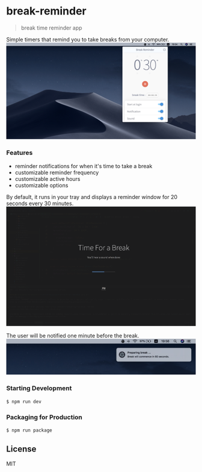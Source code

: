 # break-reminder
> break time reminder app

Simple timers that remind you to take breaks from your computer. <br />
<img src="https://raw.githubusercontent.com/goldenthumb/break-reminder/master/break-reminder.png">
<br>

### Features
- reminder notifications for when it's time to take a break
- customizable reminder frequency
- customizable active hours
- customizable options

By default, it runs in your tray and displays a reminder window for 20 seconds every 30 minutes.
<br>
<img src="https://raw.githubusercontent.com/goldenthumb/break-reminder/master/block-window.png">
<br>

The user will be notified one minute before the break.
<br>
<img src="https://raw.githubusercontent.com/goldenthumb/break-reminder/master/notification.png">
<br>

### Starting Development
```bash
$ npm run dev
```

### Packaging for Production
```bash
$ npm run package
```

## License
MIT
